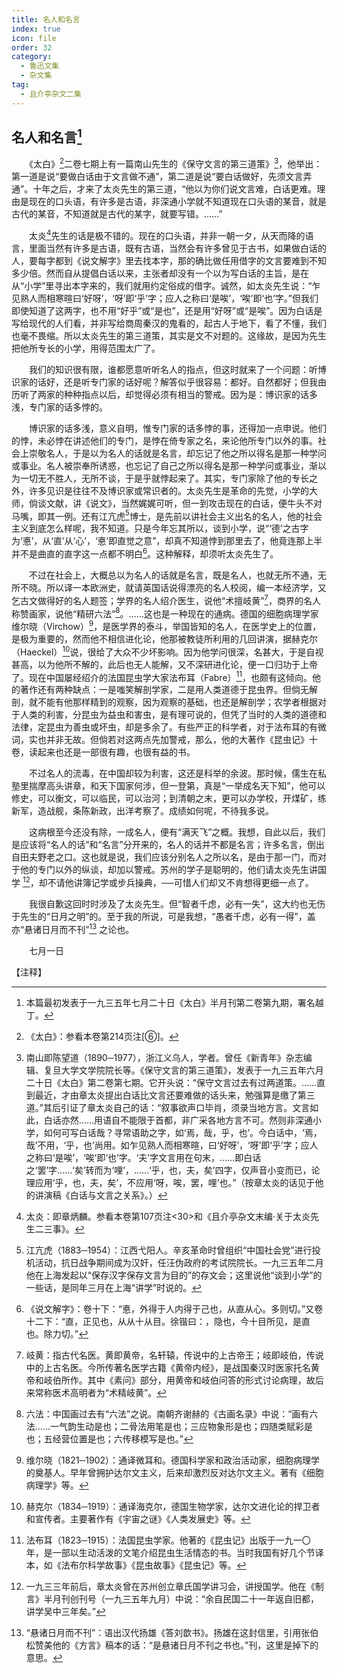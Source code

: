 ```yaml
---
title: 名人和名言
index: true
icon: file
order: 32
category:
  - 鲁迅文集
  - 杂文集
tag:  
  - 且介亭杂文二集
---
```


## 名人和名言[^①]

　　《太白》[^②]二卷七期上有一篇南山先生的《保守文言的第三道策》[^③]，他举出：第一道是说“要做白话由于文言做不通”，第二道是说“要白话做好，先须文言弄通”。十年之后，才来了太炎先生的第三道，“他以为你们说文言难，白话更难。理由是现在的口头语，有许多是古语，非深通小学就不知道现在口头语的某音，就是古代的某音，不知道就是古代的某字，就要写错。……”

　　太炎[^④]先生的话是极不错的。现在的口头语，并非一朝一夕，从天而降的语言，里面当然有许多是古语，既有古语，当然会有许多曾见于古书，如果做白话的人，要每字都到《说文解字》里去找本字，那的确比做任用借字的文言要难到不知多少倍。然而自从提倡白话以来，主张者却没有一个以为写白话的主旨，是在从“小学”里寻出本字来的，我们就用约定俗成的借字。诚然，如太炎先生说：“乍见熟人而相寒暄曰‘好呀’，‘呀’即‘乎’字；应人之称曰‘是唉’，‘唉’即‘也’字。”但我们即使知道了这两字，也不用“好乎”或“是也”，还是用“好呀”或“是唉”。因为白话是写给现代的人们看，并非写给商周秦汉的鬼看的，起古人于地下，看了不懂，我们也毫不畏缩。所以太炎先生的第三道策，其实是文不对题的。这缘故，是因为先生把他所专长的小学，用得范围太广了。

　　我们的知识很有限，谁都愿意听听名人的指点，但这时就来了一个问题：听博识家的话好，还是听专门家的话好呢？解答似乎很容易：都好。自然都好；但我由历听了两家的种种指点以后，却觉得必须有相当的警戒。因为是：博识家的话多浅，专门家的话多悖的。

　　博识家的话多浅，意义自明，惟专门家的话多悖的事，还得加一点申说。他们的悖，未必悖在讲述他们的专门，是悖在倚专家之名，来论他所专门以外的事。社会上崇敬名人，于是以为名人的话就是名言，却忘记了他之所以得名是那一种学问或事业。名人被崇奉所诱惑，也忘记了自己之所以得名是那一种学问或事业，渐以为一切无不胜人，无所不谈，于是乎就悖起来了。其实，专门家除了他的专长之外，许多见识是往往不及博识家或常识者的。太炎先生是革命的先觉，小学的大师，倘谈文献，讲《说文》，当然娓娓可听，但一到攻击现在的白话，便牛头不对马嘴，即其一例。还有江亢虎[^⑤]博士，是先前以讲社会主义出名的名人，他的社会主义到底怎么样呢，我不知道。只是今年忘其所以，谈到小学，说“‘德’之古字为‘悳’，从‘直’从‘心’，‘悳’即直觉之意”，却真不知道悖到那里去了，他竟连那上半并不是曲直的直字这一点都不明白[^⑥]。这种解释，却须听太炎先生了。

　　不过在社会上，大概总以为名人的话就是名言，既是名人，也就无所不通，无所不晓。所以译一本欧洲史，就请英国话说得漂亮的名人校阅，编一本经济学，又乞古文做得好的名人题签；学界的名人绍介医生，说他“术擅岐黄”[^⑦]，商界的名人称赞画家，说他“精研六法”[^⑧]。……这也是一种现在的通病。德国的细胞病理学家维尔晓（Virchow）[^⑨]，是医学界的泰斗，举国皆知的名人，在医学史上的位置，是极为重要的，然而他不相信进化论，他那被教徒所利用的几回讲演，据赫克尔（Haeckel）[^⑩]说，很给了大众不少坏影响。因为他学问很深，名甚大，于是自视甚高，以为他所不解的，此后也无人能解，又不深研进化论，便一口归功于上帝了。现在中国屡经绍介的法国昆虫学大家法布耳（Fabre）[^⑾]，也颇有这倾向。他的著作还有两种缺点：一是嗤笑解剖学家，二是用人类道德于昆虫界。但倘无解剖，就不能有他那样精到的观察，因为观察的基础，也还是解剖学；农学者根据对于人类的利害，分昆虫为益虫和害虫，是有理可说的，但凭了当时的人类的道德和法律，定昆虫为善虫或坏虫，却是多余了。有些严正的科学者，对于法布耳的有微词，实也并非无故。但倘若对这两点先加警戒，那么，他的大著作《昆虫记》十卷，读起来也还是一部很有趣，也很有益的书。

　　不过名人的流毒，在中国却较为利害，这还是科举的余波。那时候，儒生在私塾里揣摩高头讲章，和天下国家何涉，但一登第，真是“一举成名天下知”，他可以修史，可以衡文，可以临民，可以治河；到清朝之末，更可以办学校，开煤矿，练新军，造战舰，条陈新政，出洋考察了。成绩如何呢，不待我多说。

　　这病根至今还没有除，一成名人，便有“满天飞”之概。我想，自此以后，我们是应该将“名人的话”和“名言”分开来的，名人的话并不都是名言；许多名言，倒出自田夫野老之口。这也就是说，我们应该分别名人之所以名，是由于那一门，而对于他的专门以外的纵谈，却加以警戒。苏州的学子是聪明的，他们请太炎先生讲国学 [^⑿]，却不请他讲簿记学或步兵操典，──可惜人们却又不肯想得更细一点了。

　　我很自歉这回时时涉及了太炎先生。但“智者千虑，必有一失”，这大约也无伤于先生的“日月之明”的。至于我的所说，可是我想，“愚者千虑，必有一得”，盖亦“悬诸日月而不刊”[^⒀] 之论也。

　　七月一日

【注释】

[^①]:本篇最初发表于一九三五年七月二十日《太白》半月刊第二卷第九期，署名越丁。

[^②]:《太白》：参看本卷第214页注[⑥]。

[^③]:南山即陈望道（1890─1977），浙江义乌人，学者。曾任《新青年》杂志编辑、复旦大学文学院院长等。《保守文言的第三道策》，发表于一九三五年六月二十日《太白》第二卷第七期。它开头说：“保守文言过去有过两道策。……直到最近，才由章太炎提出白话比文言还要难做的话头来，勉强算是缴了第三道。”其后引证了章太炎自己的话：“叙事欲声口毕肖，须录当地方言。文言如此，白话亦然……用语自不能限于首都，非广采各地方言不可。然则非深通小学，如何可写白话哉？寻常语助之字，如‘焉，哉，乎，也’。今白话中，‘焉，哉’不用，‘乎，也’尚用。如乍见熟人而相寒暄，曰‘好呀’，‘呀’即‘乎’字；应人之称曰‘是唉’，‘唉’即‘也’字。‘夫’字文言用在句末，……即白话之‘罢’字……‘矣’转而为‘哩’，……‘乎，也，夫，矣’四字，仅声音小变而已，论理应用‘乎，也，夫，矣’，不应用‘呀，唉，罢，哩’也。”（按章太炎的话见于他的讲演稿《白话与文言之关系》。）

[^④]:太炎：即章炳麟。参看本卷第107页注<30>和《且介亭杂文末编·关于太炎先生二三事》。

[^⑤]:江亢虎（1883─1954）：江西弋阳人。辛亥革命时曾组织“中国社会党”进行投机活动，抗日战争期间成为汉奸，任汪伪政府的考试院院长。一九三五年二月他在上海发起以“保存汉字保存文言为目的”的存文会；这里说他“谈到小学”的一些话，是同年三月在上海“讲学”时说的。

[^⑥]:《说文解字》：卷十下：“悳，外得于人内得于己也，从直从心。多则切。”又卷十二下：“直，正见也，从从十从目。徐锴曰：，隐也，今十目所见，是直也。除力切。”

[^⑦]:岐黄：指古代名医。黄即黄帝，名轩辕，传说中的上古帝王；岐即岐伯，传说中的上古名医。今所传著名医学古籍《黄帝内经》，是战国秦汉时医家托名黄帝和岐伯所作。其中《素问》部分，用黄帝和岐伯问答的形式讨论病理，故后来常称医术高明者为“术精岐黄”。

[^⑧]:六法：中国画过去有“六法”之说。南朝齐谢赫的《古画名录》中说：“画有六法……一气韵生动是也；二骨法用笔是也；三应物象形是也；四随类赋彩是也；五经营位置是也；六传移模写是也。”

[^⑨]:维尔晓（1821─1902）：通译微耳和。德国科学家和政治活动家，细胞病理学的奠基人。早年曾拥护达尔文主义，后来却激烈反对达尔文主义。著有《细胞病理学》等。

[^⑩]:赫克尔（1834─1919）：通译海克尔，德国生物学家，达尔文进化论的捍卫者和宣传者。主要著作有《宇宙之谜》《人类发展史》等。

[^⑾]:法布耳（1823─1915）：法国昆虫学家。他著的《昆虫记》出版于一九一〇年，是一部以生动活泼的文笔介绍昆虫生活情态的书。当时我国有好几个节译本，如《法布尔科学故事》《昆虫故事》《昆虫记》等。

[^⑿]:一九三三年前后，章太炎曾在苏州创立章氏国学讲习会，讲授国学。他在《制言》半月刊创刊号（一九三五年九月）中说：“余自民国二十一年返自旧都，讲学吴中三年矣。”

[^⒀]:“悬诸日月而不刊”：语出汉代扬雄《答刘歆书》。扬雄在这封信里，引用张伯松赞美他的《方言》稿本的话：“是悬诸日月不刊之书也。”刊，这里是掉下的意思。
